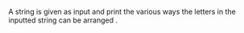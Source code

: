 A string is given as input and print the various ways the letters in the inputted string can be arranged .

